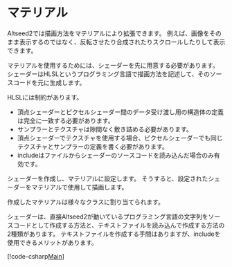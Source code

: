 # マテリアル

Altseed2では描画方法をマテリアルにより拡張できます。
例えば、画像をそのまま表示するのではなく、反転させたり合成されたりスクロールしたりして表示できます。

マテリアルを使用するためには、シェーダーを先に用意する必要があります。
シェーダーはHLSLというプログラミング言語で描画方法を記述して、そのソースコードを元に生成します。

HLSLには制約があります。

- 頂点シェーダーとピクセルシェーダー間のデータ受け渡し用の構造体の定義は完全に一致する必要があります。
- サンプラーとテクスチャは隙間なく敷き詰める必要があります。
- 頂点シェーダーでテクスチャを使用する場合、ピクセルシェーダーでも同じテクスチャとサンプラーの定義を書く必要があります。
- includeはファイルからシェーダーのソースコードを読み込んだ場合のみ有効です。

シェーダーを作成し、マテリアルに設定します。
そうすると、設定されたシェーダーをマテリアルで使用して描画します。

作成したマテリアルは様々なクラスに割り当てられます。

シェーダーは、直接Altseed2が動いているプログラミング言語の文字列をソースコードとして作成する方法と、テキストファイルを読み込んで作成する方法の2種類があります。
テキストファイルを作成する手間はありますが、includeを使用できるメリットがあります。

[!code-csharp[Main](../../Src/Samples/Graphics/Material.cs)]

